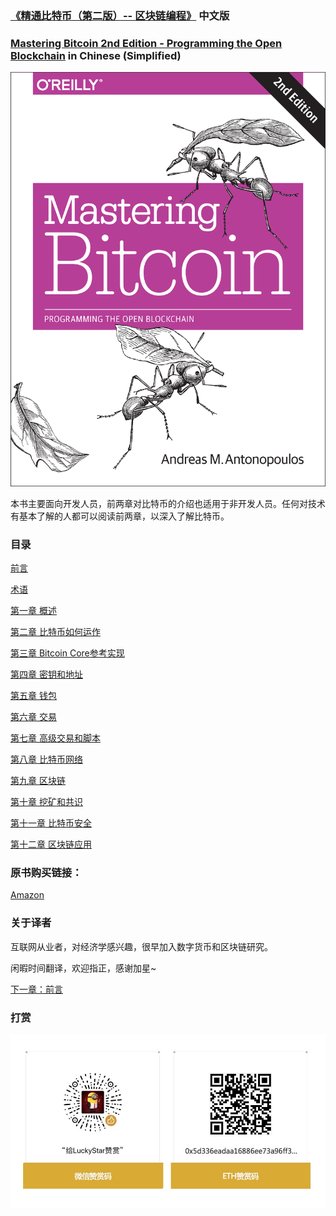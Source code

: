 ### [《精通比特币（第二版）-- 区块链编程》](https://bitcoinbook.info/) 中文版
### [Mastering Bitcoin 2nd Edition - Programming the Open Blockchain]( https://bitcoinbook.info/ ) in Chinese (Simplified)

![Mastering Bitcoin 2nd Edition](images/cover.png)

本书主要面向开发人员，前两章对比特币的介绍也适用于非开发人员。任何对技术有基本了解的人都可以阅读前两章，以深入了解比特币。

### 目录

[前言](前言.asciidoc)

[术语](术语.asciidoc)

[第一章 概述](第一章.asciidoc)

[第二章 比特币如何运作](第二章.asciidoc)

[第三章 Bitcoin Core参考实现](第三章.asciidoc)

[第四章 密钥和地址](第四章.asciidoc)

[第五章 钱包](第五章.asciidoc)

[第六章 交易](第六章.asciidoc)

[第七章 高级交易和脚本](第七章.asciidoc)

[第八章 比特币网络](第八章.asciidoc)

[第九章 区块链](第九章.asciidoc)

[第十章 挖矿和共识](第十章.asciidoc)

[第十一章 比特币安全](第十一章.asciidoc)

[第十二章 区块链应用](第十二章.asciidoc)

### 原书购买链接：
[Amazon](https://www.amazon.com/Mastering-Bitcoin-Programming-Open-Blockchain/dp/1491954388)

### 关于译者
互联网从业者，对经济学感兴趣，很早加入数字货币和区块链研究。

闲暇时间翻译，欢迎指正，感谢加星~

[下一章：前言](前言.asciidoc)
### 打赏
![](images/thanks.jpeg)
